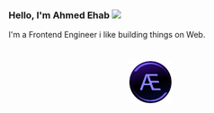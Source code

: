 ### Hello, I'm Ahmed Ehab <img src="https://media.giphy.com/media/hvRJCLFzcasrR4ia7z/giphy.gif" width="3%">

I'm a Frontend Engineer i like building things on Web.

<h1 align="center"><a href="https://goblo7.github.io/aes-portfolio/" target="_blank"><img src="https://raw.githubusercontent.com/Goblo7/aes-portfolio/master/public/imgs/icon512.png" width="75px" alt="AE-logo"></a></h1>
